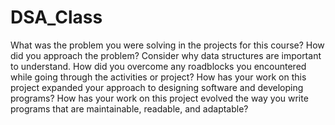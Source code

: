 # DSA_Class

What was the problem you were solving in the projects for this course?
How did you approach the problem? Consider why data structures are important to understand.
How did you overcome any roadblocks you encountered while going through the activities or project?
How has your work on this project expanded your approach to designing software and developing programs?
How has your work on this project evolved the way you write programs that are maintainable, readable, and adaptable?
